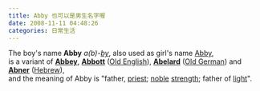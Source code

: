 ```yaml
---
title: Abby 也可以是男生名字喔
date: 2008-11-11 04:48:26
categories: 日常生活
---
```


The boy's name **Abby** *a(b)-[by](http://www.thinkbabynames.com/ending/1/by)*, also used as girl's name [Abby](http://www.thinkbabynames.com/meaning/0/Abby),   
is a variant of [**Abbey**](http://www.thinkbabynames.com/meaning/1/Abbey), [**Abbott**](http://www.thinkbabynames.com/meaning/1/Abbott) ([Old English](http://www.thinkbabynames.com/search/1/english)), [**Abelard**](http://www.thinkbabynames.com/meaning/1/Abelard) ([Old German](http://www.thinkbabynames.com/search/1/german)) and [**Abner**](http://www.thinkbabynames.com/meaning/1/Abner) ([Hebrew](http://www.thinkbabynames.com/search/1/hebrew)),   
and the meaning of Abby is "father, [priest](http://www.thinkbabynames.com/search/1/priest); [noble](http://www.thinkbabynames.com/search/1/noble) [strength](http://www.thinkbabynames.com/search/1/strength); father of [light](http://www.thinkbabynames.com/search/1/light)".